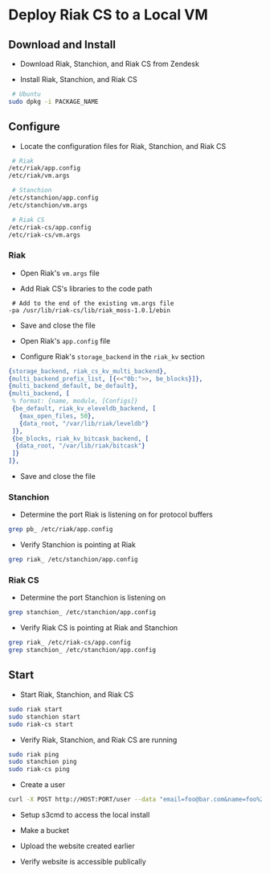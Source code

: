 # Deploy Riak CS to a Local VM

## Download and Install

* Download Riak, Stanchion, and Riak CS from Zendesk

* Install Riak, Stanchion, and Riak CS

```bash
 # Ubuntu
sudo dpkg -i PACKAGE_NAME
```

## Configure

* Locate the configuration files for Riak, Stanchion, and Riak CS

```bash
 # Riak
/etc/riak/app.config
/etc/riak/vm.args

 # Stanchion
/etc/stanchion/app.config
/etc/stanchion/vm.args

 # Riak CS
/etc/riak-cs/app.config
/etc/riak-cs/vm.args
```

### Riak

* Open Riak's `vm.args` file

* Add Riak CS's libraries to the code path

```
 # Add to the end of the existing vm.args file
-pa /usr/lib/riak-cs/lib/riak_moss-1.0.1/ebin
```

* Save and close the file

* Open Riak's `app.config` file

* Configure Riak's `storage_backend` in the `riak_kv` section

```erlang
{storage_backend, riak_cs_kv_multi_backend},
{multi_backend_prefix_list, [{<<"0b:">>, be_blocks}]},
{multi_backend_default, be_default},
{multi_backend, [
 % format: {name, module, [Configs]}
 {be_default, riak_kv_eleveldb_backend, [
   {max_open_files, 50},
   {data_root, "/var/lib/riak/leveldb"}
 ]},
 {be_blocks, riak_kv_bitcask_backend, [
  {data_root, "/var/lib/riak/bitcask"}
 ]}
]},
```

* Save and close the file

### Stanchion

* Determine the port Riak is listening on for protocol buffers

```bash
grep pb_ /etc/riak/app.config
```

* Verify Stanchion is pointing at Riak

```bash
grep riak_ /etc/stanchion/app.config
```

### Riak CS

* Determine the port Stanchion is listening on

```bash
grep stanchion_ /etc/stanchion/app.config
```

* Verify Riak CS is pointing at Riak and Stanchion

```bash
grep riak_ /etc/riak-cs/app.config
grep stanchion_ /etc/stanchion/app.config
```

## Start

* Start Riak, Stanchion, and Riak CS

```bash
sudo riak start
sudo stanchion start
sudo riak-cs start
```

* Verify Riak, Stanchion, and Riak CS are running

```bash
sudo riak ping
sudo stanchion ping
sudo riak-cs ping
```

* Create a user

```bash
curl -X POST http://HOST:PORT/user --data "email=foo@bar.com&name=foo%20bar"
```

* Setup s3cmd to access the local install

* Make a bucket

* Upload the website created earlier

* Verify website is accessible publically
